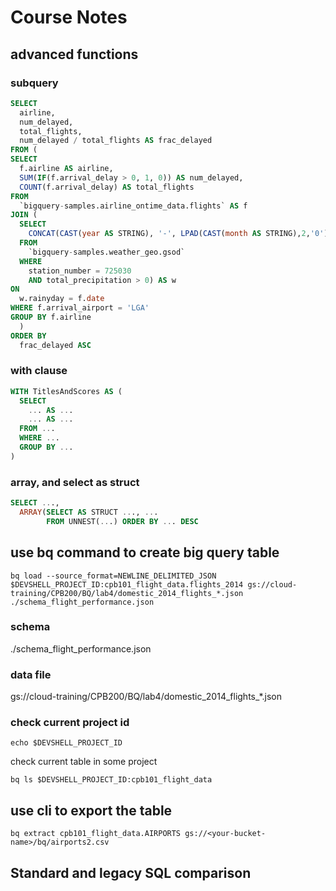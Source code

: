 # Course Notes
## advanced functions
### subquery
```sql
SELECT
  airline,
  num_delayed,
  total_flights,
  num_delayed / total_flights AS frac_delayed
FROM (
SELECT
  f.airline AS airline,
  SUM(IF(f.arrival_delay > 0, 1, 0)) AS num_delayed,
  COUNT(f.arrival_delay) AS total_flights
FROM
  `bigquery-samples.airline_ontime_data.flights` AS f
JOIN (
  SELECT
    CONCAT(CAST(year AS STRING), '-', LPAD(CAST(month AS STRING),2,'0'), '-', LPAD(CAST(day AS STRING),2,'0')) AS rainyday
  FROM
    `bigquery-samples.weather_geo.gsod`
  WHERE
    station_number = 725030
    AND total_precipitation > 0) AS w
ON
  w.rainyday = f.date
WHERE f.arrival_airport = 'LGA'
GROUP BY f.airline
  )
ORDER BY
  frac_delayed ASC
```
### with clause
```sql
WITH TitlesAndScores AS (
  SELECT 
    ... AS ...
    ... AS ...
  FROM ...
  WHERE ...
  GROUP BY ...
)
```
### array, and select as struct
```sql
SELECT ..., 
  ARRAY(SELECT AS STRUCT ..., ...
        FROM UNNEST(...) ORDER BY ... DESC
```


## use bq command to create big query table
```
bq load --source_format=NEWLINE_DELIMITED_JSON $DEVSHELL_PROJECT_ID:cpb101_flight_data.flights_2014 gs://cloud-training/CPB200/BQ/lab4/domestic_2014_flights_*.json ./schema_flight_performance.json
```
### schema
./schema_flight_performance.json
### data file
gs://cloud-training/CPB200/BQ/lab4/domestic_2014_flights_*.json
### check current project id
```
echo $DEVSHELL_PROJECT_ID
```
check current table in some project
```
bq ls $DEVSHELL_PROJECT_ID:cpb101_flight_data
```
## use cli to export the table
```
bq extract cpb101_flight_data.AIRPORTS gs://<your-bucket-name>/bq/airports2.csv
```

## Standard and legacy SQL comparison
